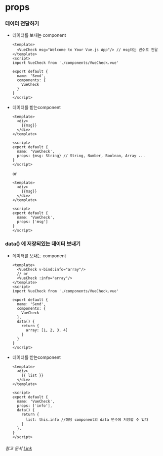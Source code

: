 # props

### 데이터 전달하기

- 데이터를 보내는 component

  ```vue
  <template>
    <VueCheck msg="Welcome to Your Vue.js App"/> // msg라는 변수로 전달
  </template>
  <script>
  import VueCheck from './components/VueCheck.vue'
  
  export default {
    name: 'Send',
    components: {
      VueCheck
    }
  }
  </script>
  ```

- 데이터를 받는component

  ```vue
  <template>
    <div>
      {{msg}}
    </div>
  </template>
  
  <script>
  export default {
    name: 'VueCheck',
    props: {msg: String} // String, Number, Boolean, Array ...
  }
  </script>
  ```

  or

  ```vue
  <template>
    <div>
      {{msg}}
    </div>
  </template>
  
  <script>
  export default {
    name: 'VueCheck',
    props: ['msg']
  }
  </script>
  ```

  

### data() 에 저장되있는 데이터 보내기

- 데이터를 보내는 component

  ```vue
  <template>
    <VueCheck v-bind:info="array"/>
    // or
    <VueCheck :info="array"/>
  </template>
  <script>
  import VueCheck from './components/VueCheck.vue'
  
  export default {
    name: 'Send',
    components: {
      VueCheck
    },
    data() {
      return {
        array: [1, 2, 3, 4]
      }
    }
  }
  </script>
  ```

- 데이터를 받는component

  ```vue
  <template>
    <div>
      {{ list }}
    </div>
  </template>
  
  <script>
  export default {
    name: 'VueCheck',
    props: ['info'],
    data() {
      return {
        list: this.info //해당 component의 data 변수에 저장할 수 있다
      }
    },
  }
  </script>
  ```

###### 참고 문서 [Link](<https://kr.vuejs.org/v2/guide/components-props.html>)

